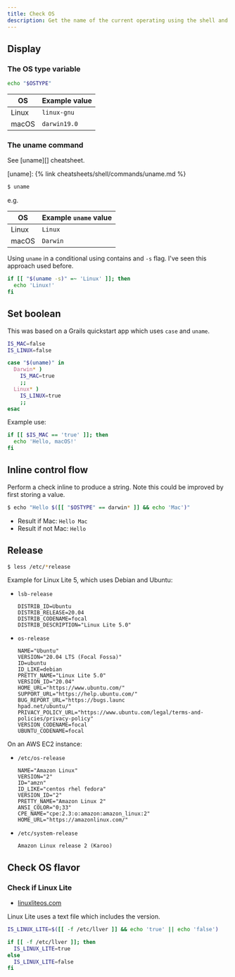 ```yaml
---
title: Check OS
description: Get the name of the current operating using the shell and use it in control flow
---
```



## Display

### The OS type variable

```sh
echo "$OSTYPE"
```

| OS    | Example value |
| ----- | ------------- |
| Linux | `linux-gnu`   |
| macOS | `darwin19.0`  |

### The uname command

See [uname][] cheatsheet.

[uname]: {% link cheatsheets/shell/commands/uname.md %}

```sh
$ uname
```

e.g.

| OS    | Example `uname` value |
| ----- | --------------------- |
| Linux | `Linux`               |
| macOS | `Darwin`              |


Using `uname` in a conditional using contains and `-s` flag. I've seen this approach used before.

```sh
if [[ "$(uname -s)" =~ 'Linux' ]]; then
  echo 'Linux!'
fi
```


## Set boolean

This was based on a Grails quickstart app which uses `case` and `uname`.

```sh
IS_MAC=false
IS_LINUX=false

case "$(uname)" in
  Darwin* )
    IS_MAC=true
    ;;
  Linux* )
    IS_LINUX=true
    ;;
esac
```

Example use:

```sh
if [[ $IS_MAC == 'true' ]]; then
  echo 'Hello, macOS!'
fi
```


## Inline control flow

Perform a check inline to produce a string. Note this could be improved by first storing a value.

```sh
$ echo "Hello $([[ "$OSTYPE" == darwin* ]] && echo 'Mac')"
```

- Result if Mac: `Hello Mac`
- Result if not Mac: `Hello`


## Release

```sh
$ less /etc/*release
```

Example for Linux Lite 5, which uses Debian and Ubuntu:

- `lsb-release`
    ```
    DISTRIB_ID=Ubuntu
    DISTRIB_RELEASE=20.04
    DISTRIB_CODENAME=focal
    DISTRIB_DESCRIPTION="Linux Lite 5.0"
    ```
- `os-release`
    ```
    NAME="Ubuntu"
    VERSION="20.04 LTS (Focal Fossa)"
    ID=ubuntu
    ID_LIKE=debian
    PRETTY_NAME="Linux Lite 5.0"
    VERSION_ID="20.04"
    HOME_URL="https://www.ubuntu.com/"
    SUPPORT_URL="https://help.ubuntu.com/"
    BUG_REPORT_URL="https://bugs.launc
    hpad.net/ubuntu/"
    PRIVACY_POLICY_URL="https://www.ubuntu.com/legal/terms-and-policies/privacy-policy"
    VERSION_CODENAME=focal
    UBUNTU_CODENAME=focal
    ```

On an AWS EC2 instance:

- `/etc/os-release`
    ```
    NAME="Amazon Linux"
    VERSION="2"
    ID="amzn"
    ID_LIKE="centos rhel fedora"
    VERSION_ID="2"
    PRETTY_NAME="Amazon Linux 2"
    ANSI_COLOR="0;33"
    CPE_NAME="cpe:2.3:o:amazon:amazon_linux:2"
    HOME_URL="https://amazonlinux.com/"
    ```
- `/etc/system-release`
    ```
    Amazon Linux release 2 (Karoo)
    ```


## Check OS flavor

### Check if Linux Lite

- [linuxliteos.com](https://linuxliteos.com/)

Linux Lite uses a text file which includes the version.

```sh
IS_LINUX_LITE=$([[ -f /etc/llver ]] && echo 'true' || echo 'false')
```

```sh
if [[ -f /etc/llver ]]; then
  IS_LINUX_LITE=true
else
  IS_LINUX_LITE=false
fi
```
